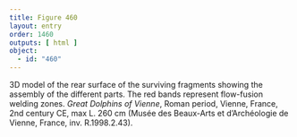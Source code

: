 ```yaml
---
title: Figure 460
layout: entry
order: 1460
outputs: [ html ]
object:
  - id: "460"
---
```


3D model of the rear surface of the surviving fragments showing the assembly of the different parts. The red bands represent flow-fusion welding zones. *Great Dolphins of Vienne*, Roman period, Vienne, France, 2nd century CE, max L. 260 cm (Musée des Beaux-Arts et d’Archéologie de Vienne, France, inv. R.1998.2.43).

